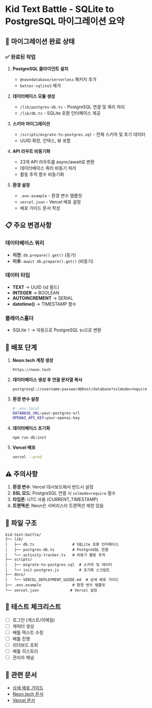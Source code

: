 # Kid Text Battle - SQLite to PostgreSQL 마이그레이션 요약

## 🎯 마이그레이션 완료 상태

### ✅ 완료된 작업

1. **PostgreSQL 클라이언트 설치**
   - `@neondatabase/serverless` 패키지 추가
   - `better-sqlite3` 제거

2. **데이터베이스 모듈 생성**
   - `/lib/postgres-db.ts` - PostgreSQL 연결 및 쿼리 처리
   - `/lib/db.ts` - SQLite 호환 인터페이스 제공

3. **스키마 마이그레이션**
   - `/scripts/migrate-to-postgres.sql` - 전체 스키마 및 초기 데이터
   - UUID 확장, 인덱스, 뷰 포함

4. **API 라우트 비동기화**
   - 23개 API 라우트를 async/await로 변환
   - 데이터베이스 쿼리 비동기 처리
   - 활동 추적 함수 비동기화

5. **환경 설정**
   - `.env.example` - 환경 변수 템플릿
   - `vercel.json` - Vercel 배포 설정
   - 배포 가이드 문서 작성

## 📋 주요 변경사항

### 데이터베이스 쿼리
- **이전**: `db.prepare().get()` (동기)
- **이후**: `await db.prepare().get()` (비동기)

### 데이터 타입
- **TEXT** → UUID (id 필드)
- **INTEGER** → BOOLEAN
- **AUTOINCREMENT** → SERIAL
- **datetime()** → TIMESTAMP 함수

### 플레이스홀더
- SQLite `?` → 자동으로 PostgreSQL `$n`으로 변환

## 🚀 배포 단계

1. **Neon.tech 계정 생성**
   ```
   https://neon.tech
   ```

2. **데이터베이스 생성 후 연결 문자열 복사**
   ```
   postgresql://username:password@host/database?sslmode=require
   ```

3. **환경 변수 설정**
   ```bash
   # .env.local
   DATABASE_URL=your-postgres-url
   OPENAI_API_KEY=your-openai-key
   ```

4. **데이터베이스 초기화**
   ```bash
   npm run db:init
   ```

5. **Vercel 배포**
   ```bash
   vercel --prod
   ```

## ⚠️ 주의사항

1. **환경 변수**: Vercel 대시보드에서 반드시 설정
2. **SSL 모드**: PostgreSQL 연결 시 `sslmode=require` 필수
3. **타임존**: UTC 사용 (CURRENT_TIMESTAMP)
4. **트랜잭션**: Neon은 서버리스라 트랜잭션 제한 있음

## 📁 파일 구조

```
kid-text-battle/
├── lib/
│   ├── db.ts                 # SQLite 호환 인터페이스
│   ├── postgres-db.ts        # PostgreSQL 연결
│   └── activity-tracker.ts   # 비동기 활동 추적
├── scripts/
│   ├── migrate-to-postgres.sql  # 스키마 및 데이터
│   └── init-postgres.js         # 초기화 스크립트
├── docs/
│   └── VERCEL_DEPLOYMENT_GUIDE.md  # 상세 배포 가이드
├── .env.example              # 환경 변수 템플릿
└── vercel.json              # Vercel 설정
```

## 🧪 테스트 체크리스트

- [ ] 로그인 (게스트/이메일)
- [ ] 캐릭터 생성
- [ ] 배틀 텍스트 수정
- [ ] 배틀 진행
- [ ] 리더보드 조회
- [ ] 배틀 히스토리
- [ ] 관리자 패널

## 🔗 관련 문서

- [상세 배포 가이드](/docs/VERCEL_DEPLOYMENT_GUIDE.md)
- [Neon.tech 문서](https://neon.tech/docs)
- [Vercel 문서](https://vercel.com/docs)